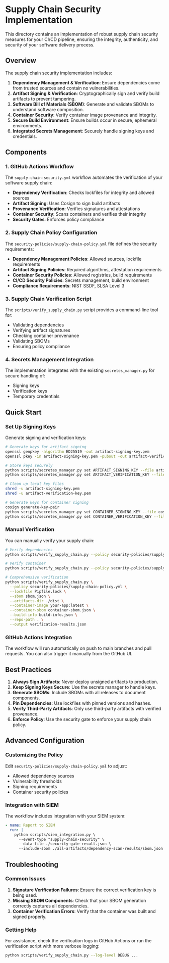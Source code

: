 # Supply Chain Security Implementation

This directory contains an implementation of robust supply chain security measures for your CI/CD pipeline, ensuring the integrity, authenticity, and security of your software delivery process.

## Overview

The supply chain security implementation includes:

1. **Dependency Management & Verification**: Ensure dependencies come from trusted sources and contain no vulnerabilities.
2. **Artifact Signing & Verification**: Cryptographically sign and verify build artifacts to prevent tampering.
3. **Software Bill of Materials (SBOM)**: Generate and validate SBOMs to understand software composition.
4. **Container Security**: Verify container image provenance and integrity.
5. **Secure Build Environment**: Ensure builds occur in secure, ephemeral environments.
6. **Integrated Secrets Management**: Securely handle signing keys and credentials.

## Components

### 1. GitHub Actions Workflow

The `supply-chain-security.yml` workflow automates the verification of your software supply chain:

- **Dependency Verification**: Checks lockfiles for integrity and allowed sources
- **Artifact Signing**: Uses Cosign to sign build artifacts
- **Provenance Verification**: Verifies signatures and attestations
- **Container Security**: Scans containers and verifies their integrity
- **Security Gates**: Enforces policy compliance

### 2. Supply Chain Policy Configuration

The `security-policies/supply-chain-policy.yml` file defines the security requirements:

- **Dependency Management Policies**: Allowed sources, lockfile requirements
- **Artifact Signing Policies**: Required algorithms, attestation requirements
- **Container Security Policies**: Allowed registries, build requirements
- **CI/CD Security Policies**: Secrets management, build environment
- **Compliance Requirements**: NIST SSDF, SLSA Level 3

### 3. Supply Chain Verification Script

The `scripts/verify_supply_chain.py` script provides a command-line tool for:

- Validating dependencies
- Verifying artifact signatures
- Checking container provenance
- Validating SBOMs
- Ensuring policy compliance

### 4. Secrets Management Integration

The implementation integrates with the existing `secretes_manager.py` for secure handling of:

- Signing keys
- Verification keys
- Temporary credentials

## Quick Start

### Set Up Signing Keys

Generate signing and verification keys:

```bash
# Generate keys for artifact signing
openssl genpkey -algorithm ED25519 -out artifact-signing-key.pem
openssl pkey -in artifact-signing-key.pem -pubout -out artifact-verification-key.pem

# Store keys securely
python scripts/secretes_manager.py set ARTIFACT_SIGNING_KEY --file artifact-signing-key.pem
python scripts/secretes_manager.py set ARTIFACT_VERIFICATION_KEY --file artifact-verification-key.pem

# Clean up local key files
shred -u artifact-signing-key.pem
shred -u artifact-verification-key.pem

# Generate keys for container signing
cosign generate-key-pair
python scripts/secretes_manager.py set CONTAINER_SIGNING_KEY --file cosign.key
python scripts/secretes_manager.py set CONTAINER_VERIFICATION_KEY --file cosign.pub
```

### Manual Verification

You can manually verify your supply chain:

```bash
# Verify dependencies
python scripts/verify_supply_chain.py --policy security-policies/supply-chain-policy.yml --lockfile Pipfile.lock --output verification-results.json

# Verify container
python scripts/verify_supply_chain.py --policy security-policies/supply-chain-policy.yml --container-image your-app:latest --output verification-results.json

# Comprehensive verification
python scripts/verify_supply_chain.py \
  --policy security-policies/supply-chain-policy.yml \
  --lockfile Pipfile.lock \
  --sbom sbom.json \
  --artifacts-dir ./dist \
  --container-image your-app:latest \
  --container-sbom container-sbom.json \
  --build-info build-info.json \
  --repo-path . \
  --output verification-results.json
```

### GitHub Actions Integration

The workflow will run automatically on push to main branches and pull requests. You can also trigger it manually from the GitHub UI.

## Best Practices

1. **Always Sign Artifacts**: Never deploy unsigned artifacts to production.
2. **Keep Signing Keys Secure**: Use the secrets manager to handle keys.
3. **Generate SBOMs**: Include SBOMs with all releases to document components.
4. **Pin Dependencies**: Use lockfiles with pinned versions and hashes.
5. **Verify Third-Party Artifacts**: Only use third-party artifacts with verified provenance.
6. **Enforce Policy**: Use the security gate to enforce your supply chain policy.

## Advanced Configuration

### Customizing the Policy

Edit `security-policies/supply-chain-policy.yml` to adjust:

- Allowed dependency sources
- Vulnerability thresholds
- Signing requirements
- Container security policies

### Integration with SIEM

The workflow includes integration with your SIEM system:

```yaml
- name: Report to SIEM
  run: |
    python scripts/siem_integration.py \
      --event-type "supply-chain-security" \
      --data-file ./security-gate-result.json \
      --include-sbom ./all-artifacts/dependency-scan-results/sbom.json
```

## Troubleshooting

### Common Issues

1. **Signature Verification Failures**: Ensure the correct verification key is being used.
2. **Missing SBOM Components**: Check that your SBOM generation correctly captures all dependencies.
3. **Container Verification Errors**: Verify that the container was built and signed properly.

### Getting Help

For assistance, check the verification logs in GitHub Actions or run the verification script with more verbose logging:

```bash
python scripts/verify_supply_chain.py --log-level DEBUG ...
``` 